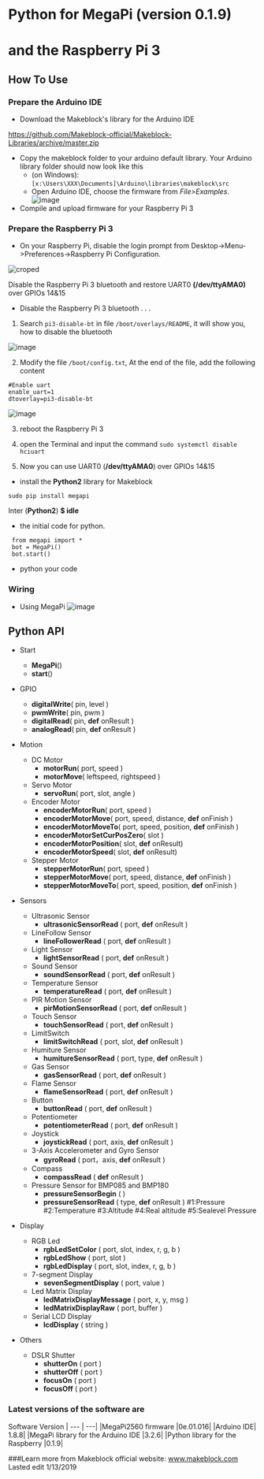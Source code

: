 # Python for MegaPi (version 0.1.9)
# and the Raspberry Pi 3
## How To Use
### Prepare the Arduino IDE
 * Download the Makeblock's library for the Arduino IDE
 
 https://github.com/Makeblock-official/Makeblock-Libraries/archive/master.zip
 * Copy the makeblock folder to your arduino default library. Your Arduino library folder should now look like this 
   * (on Windows): ```[x:\Users\XXX\Documents]\Arduino\libraries\makeblock\src```
   * Open Arduino IDE, choose the firmware from <em>File&gt;Examples</em>.
 ![image](https://raw.githubusercontent.com/Makeblock-official/PythonForMegaPi/master/images/firmware.jpg)
 * Compile and upload firmware for your Raspberry Pi 3

### Prepare the Raspberry Pi 3
 * On your Raspberry Pi, disable the login prompt from Desktop->Menu->Preferences->Raspberry Pi Configuration.


![croped](https://user-images.githubusercontent.com/23004042/51089305-ad027800-1730-11e9-9351-7543cad11bef.png)

Disable the Raspberry Pi 3 bluetooth and restore UART0 **(/dev/ttyAMA0)** over GPIOs 14&15


* Disable the Raspberry Pi 3 bluetooth . . .

1. Search `pi3-disable-bt` in file `/boot/overlays/README`, it will show you, how to disable the bluetooth

![image](https://raw.githubusercontent.com/Makeblock-official/PythonForMegaPi/master/images/pi3-disable-bt.jpg)

2. Modify the file `/boot/config.txt`, At the end of the file, add the following content
```
#Enable uart
enable_uart=1
dtoverlay=pi3-disable-bt
```

![image](https://raw.githubusercontent.com/Makeblock-official/PythonForMegaPi/master/images/configTxt.jpg)

3. reboot the Raspberry Pi 3

4. open the Terminal and input the command `sudo systemctl disable hciuart`

5. Now you can use UART0 (**/dev/ttyAMA0**) over GPIOs 14&15 


 * install the **Python2** library for Makeblock
 ```
 sudo pip install megapi
 ```
 Inter (**Python2**)
 **$ idle**
 
 * the initial code for python.
```
 from megapi import *
 bot = MegaPi()
 bot.start()
 ```
 * python your code

### Wiring
* Using MegaPi
 ![image](https://raw.githubusercontent.com/Makeblock-official/PythonForMegaPi/master/images/megapi.jpg)

## Python API
 * Start
 	* **MegaPi**()
 	* **start**()
 	
 * GPIO
 	* **digitalWrite**( pin, level )
 	* **pwmWrite**( pin, pwm )
 	* **digitalRead**( pin, **def** onResult )
 	* **analogRead**( pin, **def** onResult )
 	
 * Motion
	* DC Motor
	  * **motorRun**( port, speed )
	  * **motorMove**( leftspeed, rightspeed )
	* Servo Motor
	  * **servoRun**( port, slot, angle )
	* Encoder Motor
	  * **encoderMotorRun**( port, speed )
	  * **encoderMotorMove**( port, speed, distance, **def** onFinish )
	  * **encoderMotorMoveTo**( port, speed, position, **def** onFinish )
	  * **encoderMotorSetCurPosZero**( slot )
	  * **encoderMotorPosition**( slot, **def** onResult)
	  * **encoderMotorSpeed**( slot, **def** onResult)
	* Stepper Motor
	  * **stepperMotorRun**( port, speed )
	  * **stepperMotorMove**( port, speed, distance, **def** onFinish )
	  * **stepperMotorMoveTo**( port, speed, position, **def** onFinish )
	  
 * Sensors
 	* Ultrasonic Sensor
 	  * **ultrasonicSensorRead** ( port, **def** onResult ) 
 	* LineFollow Sensor
 	  * **lineFollowerRead** ( port, **def** onResult ) 
 	* Light Sensor
 	  * **lightSensorRead** ( port, **def** onResult ) 
 	* Sound Sensor
 	  * **soundSensorRead** ( port, **def** onResult ) 
 	* Temperature Sensor
 	  * **temperatureRead** ( port, **def** onResult ) 
 	* PIR Motion Sensor
 	  * **pirMotionSensorRead** ( port, **def** onResult ) 
 	* Touch Sensor
 	  * **touchSensorRead** ( port, **def** onResult ) 
 	* LimitSwitch
 	  * **limitSwitchRead** ( port, slot, **def** onResult ) 
 	* Humiture Sensor
 	  * **humitureSensorRead** ( port, type, **def** onResult ) 
 	* Gas Sensor
 	  * **gasSensorRead** ( port, **def** onResult )
 	* Flame Sensor
 	  * **flameSensorRead** ( port, **def** onResult ) 
 	* Button
 	  * **buttonRead** ( port, **def** onResult ) 
 	* Potentiometer
 	  * **potentiometerRead** ( port, **def** onResult )
 	* Joystick
 	  * **joystickRead** ( port, axis, **def** onResult )
 	* 3-Axis Accelerometer and Gyro Sensor
 	  * **gyroRead** ( port，axis, **def** onResult )
 	* Compass
 	  * **compassRead** ( **def** onResult )
 	* Pressure Sensor for BMP085 and BMP180
 	  * **pressureSensorBegin** ( ) 
 	  * **pressureSensorRead** ( type, **def** onResult ) #1:Pressure #2:Temperature #3:Altitude #4:Real altitude #5:Sealevel Pressure
 	
 * Display
 	* RGB Led
 	  * **rgbLedSetColor** ( port, slot, index, r, g, b )
 	  * **rgbLedShow** ( port, slot )
 	  * **rgbLedDisplay** ( port, slot, index, r, g, b )
 	* 7-segment Display
 	  * **sevenSegmentDisplay** ( port, value )
 	* Led Matrix Display
 	  * **ledMatrixDisplayMessage** ( port, x, y, msg )
 	  * **ledMatrixDisplayRaw** ( port, buffer )
 	* Serial LCD Display
 	  * **lcdDisplay** ( string )
 	  
 * Others
 	* DSLR Shutter
	  * **shutterOn** ( port )
	  * **shutterOff** ( port )
	  * **focusOn** ( port )
	  * **focusOff** ( port )

### Latest versions of the software are
Software     Version
| --- | ---|
|MegaPi2560 firmware	|0e.01.016|
|Arduino IDE|	1.8.8|
|MegaPi library for the Arduino IDE	|3.2.6|
|Python library for the Raspberry	|0.1.9|

###Learn more from Makeblock official website: www.makeblock.com         Lasted edit 1/13/2019
